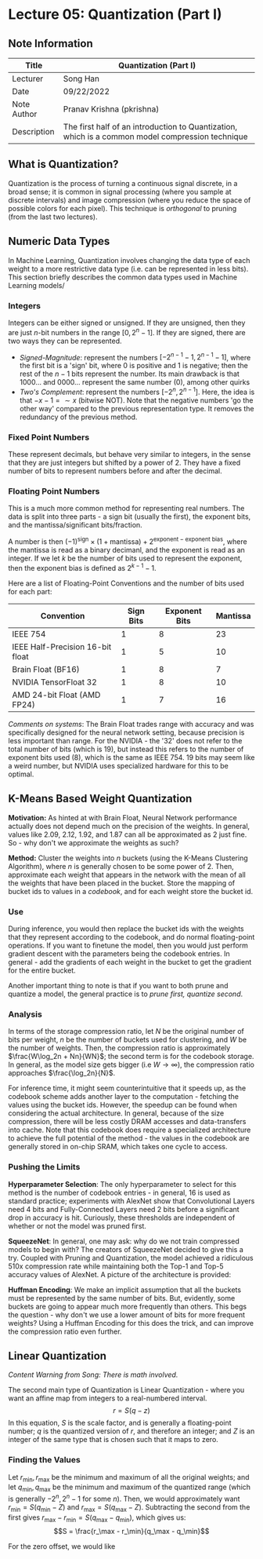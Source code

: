 # Lecture 05: Quantization (Part I)

## Note Information

| Title       | Quantization (Part I)                                                                                           |
|-------------|-----------------------------------------------------------------------------------------------------------------|
| Lecturer    | Song Han                                                                                                        |
| Date        | 09/22/2022                                                                                                      |
| Note Author | Pranav Krishna (pkrishna)                                                                                       |
| Description | The first half of an introduction to Quantization, which is a common model compression technique                |


## What is Quantization?

Quantization is the process of turning a continuous signal discrete, in a broad sense; it is common in signal processing (where you sample at discrete intervals) and image compression (where you reduce the space of possible colors for each pixel). This technique is *orthogonal* to pruning (from the last two lectures).


## Numeric Data Types

In Machine Learning, Quantization involves changing the data type of each weight to a more restrictive data type (i.e. can be represented in less bits). This section briefly describes the common data types used in Machine Learning models/

### Integers

Integers can be either signed or unsigned. If they are unsigned, then they are just $n$-bit numbers in the range $[0, 2^n-1]$. If they are signed, there are two ways they can be represented.
* *Signed-Magnitude*: represent the numbers $[-2^{n-1}-1, 2^{n-1}-1]$, where the first bit is a 'sign' bit, where $0$ is positive and $1$ is negative; then the rest of the $n-1$ bits represent the number. Its main drawback is that $1000\dots$ and $0000\dots$ represent the same number ($0$), among other quirks
* *Two's Complement*: represent the numbers $[-2^n, 2^{n-1}]$. Here, the idea is that $-x-1 = \sim x$ (bitwise NOT). Note that the negative numbers 'go the other way' compared to the previous representation type. It removes the redundancy of the previous method.

### Fixed Point Numbers

These represent decimals, but behave very similar to integers, in the sense that they are just integers but shifted by a power of $2$. They have a fixed number of bits to represent numbers before and after the decimal.

### Floating Point Numbers

This is a much more common method for representing real numbers. The data is split into three parts - a sign bit (usually the first), the exponent bits, and the mantissa/significant bits/fraction.

A number is then $(-1)^{\text{sign}} \times (1 + \text{mantissa}) + 2^{\text{exponent} - \text{exponent bias}}$, where the mantissa is read as a binary decimanl, and the exponent is read as an integer. If we let $k$ be the number of bits used to represent the exponent, then the exponent bias is defined as $2^{k-1}-1$.

Here are a list of Floating-Point Conventions and the number of bits used for each part:

| Convention                       | Sign Bits | Exponent Bits | Mantissa |
|----------------------------------|-----------|---------------|----------|
| IEEE 754                         | 1         | 8             | 23       |
| IEEE Half-Precision 16-bit float | 1         | 5             | 10       |
| Brain Float (BF16)               | 1         | 8             | 7        |
| NVIDIA TensorFloat 32            | 1         | 8             | 10       |
| AMD 24-bit Float (AMD FP24)      | 1         | 7             | 16       |

*Comments on systems*: The Brain Float trades range with accuracy and was specifically designed for the neural network setting, because precision is less important than range. For the NVIDIA - the '32' does not refer to the total number of bits (which is 19), but instead this refers to the number of exponent bits used (8), which is the same as IEEE 754. 19 bits may seem like a weird number, but NVIDIA uses specialized hardware for this to be optimal.

## K-Means Based Weight Quantization

**Motivation:** As hinted at with Brain Float, Neural Network performance actually does not depend much on the precision of the weights. In general, values like 2.09, 2.12, 1.92, and 1.87 can all be approximated as 2 just fine. So - why don't we approximate the weights as such?

**Method:** Cluster the weights into $n$ buckets (using the K-Means Clustering Algorithm), where $n$ is generally chosen to be some power of $2$. Then, approximate each weight that appears in the network with the mean of all the weights that have been placed in the bucket. Store the mapping of bucket ids to values in a *codebook*, and for each weight store the bucket id.

### Use

During inference, you would then replace the bucket ids with the weights that they represent according to the codebook, and do normal floating-point operations. If you want to finetune the model, then you would just perform gradient descent with the parameters being the codebook entries. In general - add the gradients of each weight in the bucket to get the gradient for the entire bucket.

Another important thing to note is that if you want to both prune and quantize a model, the general practice is to *prune first, quantize second*.

### Analysis

In terms of the storage compression ratio, let $N$ be the original number of bits per weight, $n$ be the number of buckets used for clustering, and $W$ be the number of weights. Then, the compression ratio is approximately $\frac{W\log_2n + Nn}{WN}$; the second term is for the codebook storage. In general, as the model size gets bigger (i.e $W \rightarrow \infty$), the compression ratio approaches $\frac{\log_2n}{N}$.

For inference time, it might seem counterintuitive that it speeds up, as the codebook scheme adds another layer to the computation - fetching the values using the bucket ids. However, the speedup can be found when considering the actual architecture. In general, because of the size compression, there will be less costly DRAM accesses and data-transfers into cache. Note that this codebook does require a specialized architecture to achieve the full potential of the method - the values in the codebook are generally stored in on-chip SRAM, which takes one cycle to access.

### Pushing the Limits

**Hyperparameter Selection**: The only hyperparameter to select for this method is the number of codebook entries - in general, 16 is used as standard practice; experiments with AlexNet show that Convolutional Layers need 4 bits and Fully-Connected Layers need 2 bits before a significant drop in accuracy is hit. Curiously, these thresholds are independent of whether or not the model was pruned first.

**SqueezeNet**: In general, one may ask: why do we not train compressed models to begin with? The creators of SqueezeNet decided to give this a try. Coupled with Pruning and Quantization, the model achieved a ridiculous 510x compression rate while maintaining both the Top-1 and Top-5 accuracy values of AlexNet. A picture of the architecture is provided:

**Huffman Encoding**: We make an implicit assumption that all the buckets must be represented by the same number of bits. But, evidently, some buckets are going to appear much more frequently than others. This begs the question - why don't we use a lower amount of bits for more frequent weights? Using a Huffman Encoding for this does the trick, and can improve the compression ratio even further.

## Linear Quantization

*Content Warning from Song: There is math involved.*

The second main type of Quantization is Linear Quantization - where you want an affine map from integers to a real-numbered interval.
$$r = S(q - z)$$
In this equation, $S$ is the scale factor, and is generally a floating-point number; $q$ is the quantized version of $r$, and therefore an integer; and $Z$ is an integer of the same type that is chosen such that it maps to zero.

### Finding the Values

Let $r_\min, r_\max$ be the minimum and maximum of all the original weights; and let $q_\min, q_\max$ be the minimum and maximum of the quantized range (which is generally $-2^n, 2^n-1$ for some $n$). Then, we would approximately want $r_\min = S(q_\min - Z)$ and $r_\max = S(q_\max - Z)$. Subtracting the second from the first gives $r_\max - r_\min = S(q_\max - q_\min)$, which gives us:
$$S = \frac{r_\max - r_\min}{q_\max - q_\min}$$

For the zero offset, we would like
